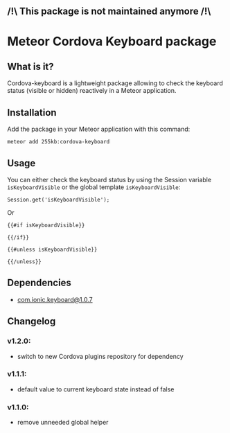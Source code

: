 ## /!\ This package is not maintained anymore /!\

# Meteor Cordova Keyboard package

## What is it?

Cordova-keyboard is a lightweight package allowing to check the keyboard status (visible or hidden) reactively in a Meteor application.

## Installation

Add the package in your Meteor application with this command:

```
meteor add 255kb:cordova-keyboard
```

## Usage

You can either check the keyboard status by using the Session variable `isKeyboardVisible` or the global template `isKeyboardVisible`: 


    Session.get('isKeyboardVisible');

Or 
    
    {{#if isKeyboardVisible}}
    
    {{/if}}
    
    {{#unless isKeyboardVisible}}
    
    {{/unless}}
    
## Dependencies
- com.ionic.keyboard@1.0.7

## Changelog

### v1.2.0:
- switch to new Cordova plugins repository for dependency

### v1.1.1:
- default value to current keyboard state instead of false

### v1.1.0:
- remove unneeded global helper
